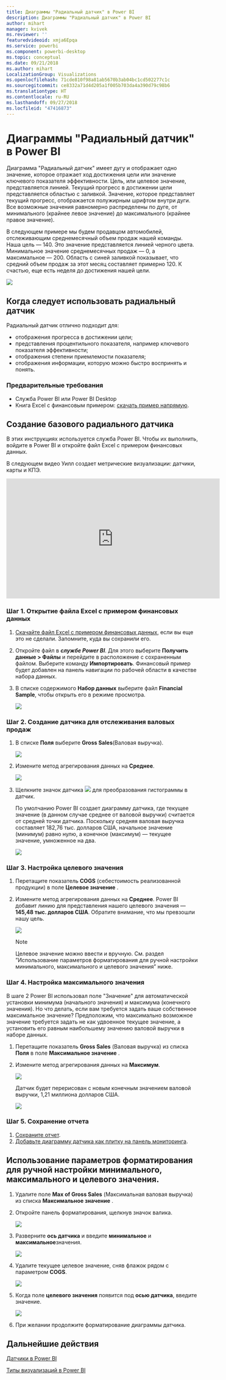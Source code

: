 ```yaml
---
title: Диаграммы "Радиальный датчик" в Power BI
description: Диаграммы "Радиальный датчик" в Power BI
author: mihart
manager: kvivek
ms.reviewer: ''
featuredvideoid: xmja6Epqa
ms.service: powerbi
ms.component: powerbi-desktop
ms.topic: conceptual
ms.date: 09/21/2018
ms.author: mihart
LocalizationGroup: Visualizations
ms.openlocfilehash: 71cde810f98a81ab5670b3ab04bc1cd502277c1c
ms.sourcegitcommit: ce8332a71d4d205a1f005b703da4a390d79c98b6
ms.translationtype: HT
ms.contentlocale: ru-RU
ms.lasthandoff: 09/27/2018
ms.locfileid: "47416873"
---
```

# <a name="radial-gauge-charts-in-power-bi"></a>Диаграммы "Радиальный датчик" в Power BI
Диаграмма "Радиальный датчик" имеет дугу и отображает одно значение, которое отражает ход достижения цели или значение ключевого показателя эффективности.  Цель, или целевое значение, представляется линией. Текущий прогресс в достижении цели представляется областью с заливкой.  Значение, которое представляет текущий прогресс, отображается полужирным шрифтом внутри дуги. Все возможные значения равномерно распределены по дуге, от минимального (крайнее левое значение) до максимального (крайнее правое значение).

В следующем примере мы будем продавцом автомобилей, отслеживающим среднемесячный объем продаж нашей команды. Наша цель — 140. Это значение представляется линией черного цвета.  Минимальное значение среднемесячных продаж — 0, а максимальное — 200.  Область с синей заливкой показывает, что средний объем продаж за этот месяц составляет примерно 120. К счастью, еще есть неделя до достижения нашей цели.

![](media/power-bi-visualization-radial-gauge-charts/gauge_m.png)

## <a name="when-to-use-a-radial-gauge"></a>Когда следует использовать радиальный датчик
Радиальный датчик отлично подходит для:

* отображения прогресса в достижении цели;
* представления процентильного показателя, например ключевого показателя эффективности;
* отображения степени приемлемости показателя;
* отображения информации, которую можно быстро воспринять и понять.

### <a name="prerequisites"></a>Предварительные требования
 - Служба Power BI или Power BI Desktop
 - Книга Excel с финансовым примером: [скачать пример напрямую](http://go.microsoft.com/fwlink/?LinkID=521962).

## <a name="create-a-basic-radial-gauge"></a>Создание базового радиального датчика
В этих инструкциях используется служба Power BI. Чтобы их выполнить, войдите в Power BI и откройте файл Excel с примером финансовых данных.  

В следующем видео Уилл создает метрические визуализации: датчики, карты и КПЭ.

<iframe width="560" height="315" src="https://www.youtube.com/embed/xmja6EpqaO0?list=PL1N57mwBHtN0JFoKSR0n-tBkUJHeMP2cP" frameborder="0" allowfullscreen></iframe>

### <a name="step-1-open-the-financial-sample-excel-file"></a>Шаг 1. Открытие файла Excel с примером финансовых данных
1. [Скачайте файл Excel с примером финансовых данных](../sample-financial-download.md), если вы еще это не сделали. Запомните, куда вы сохранили его.

2. Откройте файл в ***службе Power BI***. Для этого выберите **Получить данные \> Файлы** и перейдите в расположение с сохраненным файлом. Выберите команду **Импортировать**. Финансовый пример будет добавлен на панель навигации по рабочей области в качестве набора данных.

3. В списке содержимого **Набор данных** выберите файл **Financial Sample**, чтобы открыть его в режиме просмотра.

    ![](media/power-bi-visualization-radial-gauge-charts/power-bi-dataset.png)

### <a name="step-2-create-a-gauge-to-track-gross-sales"></a>Шаг 2. Создание датчика для отслеживания валовых продаж
1. В списке **Поля** выберите **Gross Sales**(Валовая выручка).
   
   ![](media/power-bi-visualization-radial-gauge-charts/grosssalesvalue_new.png)
2. Измените метод агрегирования данных на **Среднее**.
   
   ![](media/power-bi-visualization-radial-gauge-charts/changetoaverage_new.png)
3. Щелкните значок датчика ![](media/power-bi-visualization-radial-gauge-charts/gaugeicon_new.png) для преобразования гистограммы в датчик.
   
   По умолчанию Power BI создает диаграмму датчика, где текущее значение (в данном случае среднее от валовой выручки) считается от средней точки датчика. Поскольку средняя валовая выручка составляет 182,76 тыс. долларов США, начальное значение (минимум) равно нулю, а конечное (максимум) — текущее значение, умноженное на два.
   
   ![](media/power-bi-visualization-radial-gauge-charts/gauge_no_target.png)

### <a name="step-3-set-a-target-value"></a>Шаг 3. Настройка целевого значения
1. Перетащите показатель **COGS** (себестоимость реализованной продукции) в поле **Целевое значение** .
2. Измените метод агрегирования данных на **Среднее**.
   Power BI добавит линию для представления нашего целевого значения — **145,48 тыс. долларов США**. Обратите внимание, что мы превзошли нашу цель.
   
   ![](media/power-bi-visualization-radial-gauge-charts/gaugeinprogress_new.png)
   
   > [!NOTE]
   > Целевое значение можно ввести и вручную.  См. раздел ”Использование параметров форматирования для ручной настройки минимального, максимального и целевого значения” ниже.
   > 
   > 

### <a name="step-4-set-a-maximum-value"></a>Шаг 4. Настройка максимального значения
В шаге 2 Power BI использовал поле "Значение" для автоматической установки минимума (начального значения) и максимума (конечного значения).  Но что делать, если вам требуется задать ваше собственное максимальное значение?  Предположим, что максимально возможное значение требуется задать не как удвоенное текущее значение, а установить его равным наибольшему значению валовой выручки в наборе данных. 

1. Перетащите показатель **Gross Sales** (Валовая выручка) из списка **Поля** в поле **Максимальное значение** .
2. Измените метод агрегирования данных на **Максимум**.
   
   ![](media/power-bi-visualization-radial-gauge-charts/setmaximum_new.png)
   
   Датчик будет перерисован с новым конечным значением валовой выручки, 1,21 миллиона долларов США.
   
   ![](media/power-bi-visualization-radial-gauge-charts/power-bi-final-gauge.png)

### <a name="step-5-save-your-report"></a>Шаг 5. Сохранение отчета
1. [Сохраните отчет](../service-report-save.md).
2. [Добавьте диаграмму датчика как плитку на панель мониторинга](../service-dashboard-pin-tile-from-report.md). 

## <a name="use-formatting-options-to-manually-set-minimum-maximum-and-target-values"></a>Использование параметров форматирования для ручной настройки минимального, максимального и целевого значения.
1. Удалите поле **Max of Gross Sales** (Максимальная валовая выручка) из списка **Максимальное значение** .
2. Откройте панель форматирования, щелкнув значок валика.
   
   ![](media/power-bi-visualization-radial-gauge-charts/power-bi-roller.png)
3. Разверните **ось датчика** и введите **минимальное** и **максимальное**значения.
   
    ![](media/power-bi-visualization-radial-gauge-charts/power-bi-gauge-axis.png)
4. Удалите текущее целевое значение, сняв флажок рядом с параметром **COGS**.
   
    ![](media/power-bi-visualization-radial-gauge-charts/pbi_remove_target.png)
5. Когда поле **целевого значения** появится под **осью датчика**, введите значение.
   
    ![](media/power-bi-visualization-radial-gauge-charts/power-bi-gauge-target.png)
6. При желании продолжите форматирование диаграммы датчика.

## <a name="next-step"></a>Дальнейшие действия

[Датчики в Power BI](power-bi-visualization-kpi.md)

[Типы визуализаций в Power BI](power-bi-visualization-types-for-reports-and-q-and-a.md)
